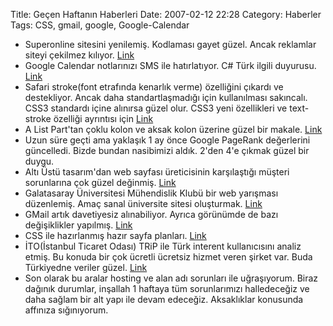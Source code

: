 Title: Geçen Haftanın Haberleri
Date: 2007-02-12 22:28
Category: Haberler
Tags: CSS, gmail, google, Google-Calendar

-   Superonline sitesini yenilemiş. Kodlaması gayet güzel. Ancak
    reklamlar siteyi çekilmez kılıyor. [Link][]
-   Google Calendar notlarınızı SMS ile hatırlatıyor. C\# Türk ilgili
    duyurusu. [Link][1]
-   Safari stroke(font etrafında kenarlık verme) özelliğini çıkardı ve
    destekliyor. Ancak daha standartlaşmadığı için kullanılması
    sakıncalı. CSS3 standardı içine alınırsa güzel olur. CSS3 yeni
    özellikleri ve text-stroke özelliği ayrıntısı için [Link][2]
-   A List Part'tan çoklu kolon ve aksak kolon üzerine güzel bir makale.
    [Link][3]
-   Uzun süre geçti ama yaklaşık 1 ay önce Google PageRank değerlerini
    güncelledi. Bizde bundan nasibimizi aldık. 2'den 4'e çıkmak güzel
    bir duygu.
-   Altı Üstü tasarım'dan web sayfası üreticisinin karşılaştığı müşteri
    sorunlarına çok güzel değinmiş. [Link][4]
-   Galatasaray Üniversitesi Mühendislik Klubü bir web yarışması
    düzenlemiş. Amaç sanal üniversite sitesi oluşturmak. [Link][5]
-   GMail artık davetiyesiz alınabiliyor. Ayrıca görünümde de bazı
    değişiklikler yapılmış. [Link][6]
-   CSS ile hazırlanmış hazır sayfa planları. [Link][7]
-   İTO(İstanbul Ticaret Odası) TRiP ile Türk interent kullanıcısını
    analiz etmiş. Bu konuda bir çok ücretli ücretsiz hizmet veren şirket
    var. Buda Türkiyedne veriler güzel. [Link][8]
-   Son olarak bu aralar hosting ve alan adı sorunları ile uğraşıyorum.
    Biraz dağınık durumlar, inşallah 1 haftaya tüm sorunlarımızı
    halledeceğiz ve daha sağlam bir alt yapı ile devam edeceğiz.
    Aksaklıklar konusunda affınıza sığınıyorum.

</p>

  [Link]: http://www.superonline.com/index.html "Link"
  [1]: http://www.csharpturk.net/Detay.aspx?mid=40 "Link"
  [2]: http://www.456bereastreet.com/archive/200702/new_css_properties_in_safari/
    "Link"
  [3]: http://www.alistapart.com/articles/multicolumnlayouts "Link"
  [4]: http://www.altiustutasarim.com/arsiv/2007/02/curuk_musteri.php
    "Link"
  [5]: http://www.gsumk.org/carieerdays.asp "Link"
  [6]: https://www.google.com/accounts/NewAccount?nui=1&service=reader&continue=http%3A%2F%2Fwww.google.com%2Freader%2Fview%2F
    "Link"
  [7]: http://www.code-sucks.com/css%20layouts/index.php "Link"
  [8]: http://www.tv8.com.tr/scripts/news/detail.asp?NewsID=61179&page=detail&type=news
